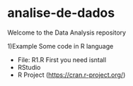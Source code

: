 # analise-de-dados

Welcome to the Data Analysis repository 

1)Example
Some code in R language<br/>
- File: R1.R
First you need isntall
- RStudio
- R Project (https://cran.r-project.org/)



